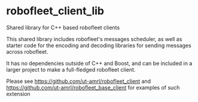 # robofleet_client_lib
Shared library for C++ based robofleet clients

This shared library includes robofleet's messages scheduler, as well as starter code for the encoding and decoding libraries for sending messages across robofleet.

It has no dependencies outside of C++ and Boost, and can be included in a larger project to make a full-fledged robofleet client.

Please see https://github.com/ut-amrl/robofleet_client and https://github.com/ut-amrl/robofleet_base_client for examples of such extension
